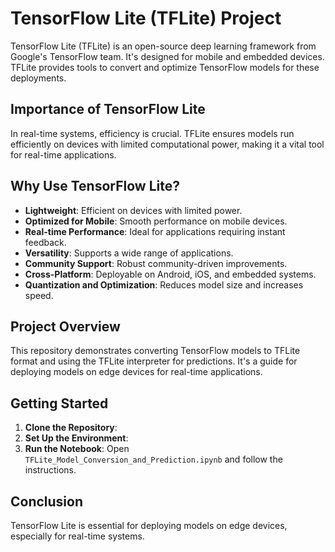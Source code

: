 # TensorFlow Lite (TFLite) Project

TensorFlow Lite (TFLite) is an open-source deep learning framework from Google's TensorFlow team. It's designed for mobile and embedded devices. TFLite provides tools to convert and optimize TensorFlow models for these deployments.

## Importance of TensorFlow Lite

In real-time systems, efficiency is crucial. TFLite ensures models run efficiently on devices with limited computational power, making it a vital tool for real-time applications.

## Why Use TensorFlow Lite?

- **Lightweight**: Efficient on devices with limited power.
- **Optimized for Mobile**: Smooth performance on mobile devices.
- **Real-time Performance**: Ideal for applications requiring instant feedback.
- **Versatility**: Supports a wide range of applications.
- **Community Support**: Robust community-driven improvements.
- **Cross-Platform**: Deployable on Android, iOS, and embedded systems.
- **Quantization and Optimization**: Reduces model size and increases speed.

## Project Overview

This repository demonstrates converting TensorFlow models to TFLite format and using the TFLite interpreter for predictions. It's a guide for deploying models on edge devices for real-time applications.

## Getting Started

1. **Clone the Repository**: 
2. **Set Up the Environment**:
3. **Run the Notebook**: Open `TFLite_Model_Conversion_and_Prediction.ipynb` and follow the instructions.

## Conclusion

TensorFlow Lite is essential for deploying models on edge devices, especially for real-time systems.
